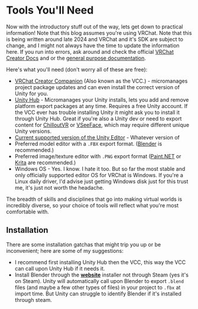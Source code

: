 # Tools You'll Need
Now with the introductory stuff out of the way, lets get down to practical information! Note that this blog assumes you're using VRChat. Note that this is being written around late 2024 and VRChat and it's SDK are subject to change, and I might not always have the time to update the information here. If you run into errors, ask around and check the official [VRChat Creator Docs](https://vcc.docs.vrchat.com/) and or the [general purpose documentation](https://docs.vrchat.com/).

Here's what you'll need (don't worry all of these are free):
- [VRChat Creator Companion](https://vcc.docs.vrchat.com/) (Also known as the VCC.) - micromanages project package updates and can even install the correct version of Unity for you.
- [Unity Hub](https://unity.com/unity-hub) - Micromanages your Unity installs, lets you add and remove platform export packages at any time. Requires a free Unity account. If the VCC ever has trouble installing Unity it might ask you to install it through Unity Hub. Great if you're also a Unity dev or need to export content for [ChilloutVR](https://store.steampowered.com/app/661130/ChilloutVR/) or [VSeeFace](https://www.vseeface.icu/), which may require different unique Unity versions.
- [Current supported version of the Unity Editor](https://creators.vrchat.com/sdk/upgrade/current-unity-version/) - Whatever version of 
- Preferred model editor with a `.FBX` export format. ([Blender](https://www.blender.org/) is recommended.)
- Preferred image/texture editor with `.PNG` export format ([Paint.NET](https://www.getpaint.net/index.html) or [Krita](https://krita.org/en/) are recommended.)
- Windows OS - Yes. I know. I hate it too. But so far the most stable and only officially supported editor OS for VRChat is Windows. If you're a Linux daily driver, I'd advise just getting Windows disk just for this trust me, it's just not worth the headache.

The breadth of skills and disciplines that go into making virtual worlds is incredibly diverse, so your choice of tools will reflect what you're most comfortable with.

## Installation 
There are some installation gatchas that might trip you up or be inconvenient; here are some of my suggestions:

- I recommend first installing Unity Hub then the VCC, this way the VCC can call upon Unity Hub if it needs it.
- Install Blender through the **[website](https://www.blender.org/)** installer not through Steam (yes it's on Steam). Unity will automatically call upon Blender to export `.blend` files (and maybe a few other types of files) in your project to `.fbx` at import time. But Unity can struggle to identify Blender if it's installed through steam.